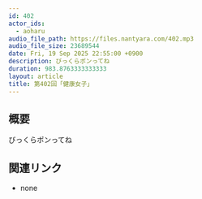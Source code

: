 ```yaml
---
id: 402
actor_ids:
  - aoharu
audio_file_path: https://files.nantyara.com/402.mp3
audio_file_size: 23689544
date: Fri, 19 Sep 2025 22:55:00 +0900
description: びっくらポンってね
duration: 983.8763333333333
layout: article
title: 第402回「健康女子」
---
```

## 概要

びっくらポンってね

## 関連リンク

* none
